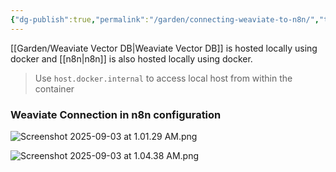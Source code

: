 ```yaml
---
{"dg-publish":true,"permalink":"/garden/connecting-weaviate-to-n8n/","tags":["compilation"]}
---
```


[[Garden/Weaviate Vector DB\|Weaviate Vector DB]] is hosted locally using docker and [[n8n\|n8n]] is also hosted locally using docker.

> Use `host.docker.internal` to access local host from within the container

### Weaviate Connection in n8n configuration 

![Screenshot 2025-09-03 at 1.01.29 AM.png](/img/user/assets/Screenshot%202025-09-03%20at%201.01.29%20AM.png)

![Screenshot 2025-09-03 at 1.04.38 AM.png](/img/user/assets/Screenshot%202025-09-03%20at%201.04.38%20AM.png)